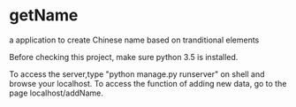 # getName
a application to create Chinese name based on tranditional elements

Before checking this project, make sure python 3.5 is installed.

To access the server,type "python manage.py runserver" on shell and browse your localhost. 
To access the function of adding new data, go to the page localhost/addName. 
